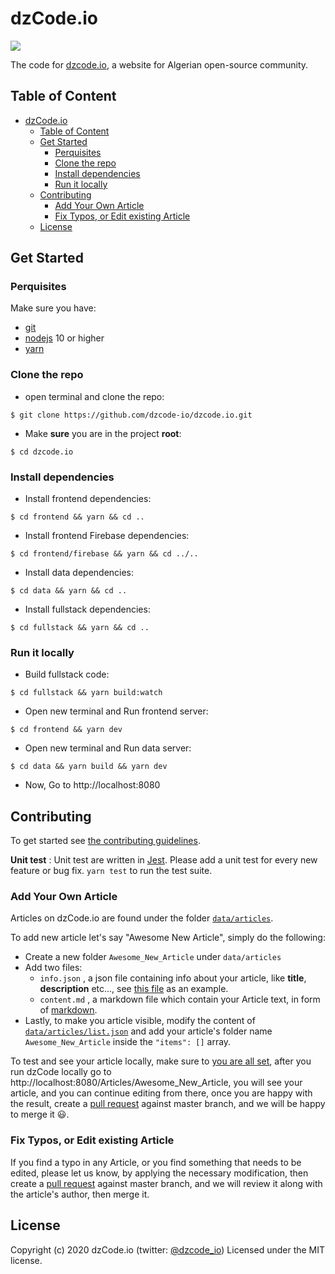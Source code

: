 # dzCode.io

[<img src="http://img.shields.io/badge/Join%20us%20on%20Slack-@dzCode.io-yellow.svg?logo=slack">](https://join.slack.com/t/dzcode/shared_invite/zt-ek9kscb7-m8z_~cBjX79l~uchuABPFQ)

The code for [dzcode.io](https://dzcode.io), a website for Algerian open-source community.

## Table of Content

- [dzCode.io](#dzcodeio)
  - [Table of Content](#table-of-content)
  - [Get Started](#get-started)
    - [Perquisites](#perquisites)
    - [Clone the repo](#clone-the-repo)
    - [Install dependencies](#install-dependencies)
    - [Run it locally](#run-it-locally)
  - [Contributing](#contributing)
    - [Add Your Own Article](#add-your-own-article)
    - [Fix Typos, or Edit existing Article](#fix-typos-or-edit-existing-article)
  - [License](#license)

## Get Started

### Perquisites

Make sure you have:

- [git](https://git-scm.com/)
- [nodejs](https://nodejs.org/) 10 or higher
- [yarn](https://yarnpkg.com/)

### Clone the repo

- open terminal and clone the repo:

```shell
$ git clone https://github.com/dzcode-io/dzcode.io.git
```

- Make **sure** you are in the project **root**:

```shell
$ cd dzcode.io
```

### Install dependencies

- Install frontend dependencies:

```shell
$ cd frontend && yarn && cd ..
```

- Install frontend Firebase dependencies:

```shell
$ cd frontend/firebase && yarn && cd ../..
```

- Install data dependencies:

```shell
$ cd data && yarn && cd ..
```

- Install fullstack dependencies:

```shell
$ cd fullstack && yarn && cd ..
```

### Run it locally

- Build fullstack code:

```shell
$ cd fullstack && yarn build:watch
```

- Open new terminal and Run frontend server:

```shell
$ cd frontend && yarn dev
```

- Open new terminal and Run data server:

```shell
$ cd data && yarn build && yarn dev
```

- Now, Go to http://localhost:8080

## Contributing

To get started see [the contributing guidelines](https://github.com/dzcode-io/dzcode.io/blob/master/.github/CONTRIBUTING.md).

**Unit test** :
Unit test are written in [Jest](https://jestjs.io/). Please add a unit test for every new feature or bug fix. `yarn test` to run the test suite.

### Add Your Own Article

Articles on dzCode.io are found under the folder [`data/articles`](https://github.com/dzcode-io/dzcode.io/tree/master/data/articles).

To add new article let's say "Awesome New Article", simply do the following:

- Create a new folder `Awesome_New_Article` under `data/articles`
- Add two files:
  - `info.json` , a json file containing info about your article, like **title**, **description** etc..., see [this file](https://github.com/dzcode-io/dzcode.io/blob/master/data/articles/Welcome_to_dzCode/info.json) as an example.
  - `content.md` , a markdown file which contain your Article text, in form of [markdown](https://www.markdownguide.org/).
- Lastly, to make you article visible, modify the content of [`data/articles/list.json`](https://github.com/dzcode-io/dzcode.io/blob/master/data/articles/list.json) and add your article's folder name `Awesome_New_Article` inside the `"items": []` array.

To test and see your article locally, make sure to [you are all set](#get-started), after you run dzCode locally go to http://localhost:8080/Articles/Awesome_New_Article, you will see your article, and you can continue editing from there, once you are happy with the result, create a [pull request](https://docs.github.com/en/github/collaborating-with-issues-and-pull-requests/about-pull-requests) against master branch, and we will be happy to merge it 😃.

### Fix Typos, or Edit existing Article

If you find a typo in any Article, or you find something that needs to be edited, please let us know, by applying the necessary modification, then create a [pull request](https://docs.github.com/en/github/collaborating-with-issues-and-pull-requests/about-pull-requests) against master branch, and we will review it along with the article's author, then merge it.

## License

Copyright (c) 2020 dzCode.io (twitter: [@dzcode_io](https://twitter.com/dzcode_io)) Licensed under the MIT license.
